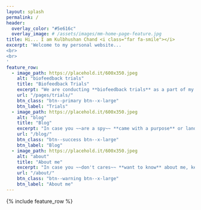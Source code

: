 ```yaml
---
layout: splash
permalink: /
header:
  overlay_color: "#5e616c"
  overlay_image: # /assets/images/mm-home-page-feature.jpg
title: Hi... I am Kulbhushan Chand <i class="far fa-smile"></i>
excerpt: 'Welcome to my personal website...
<br>
<br>
'
feature_row:
  - image_path: https://placehold.it/600x350.jpeg
    alt: "biofeedback trials"
    title: "Biofeedback Trials"
    excerpt: "We are conducting **biofeedback trials** as a part of my PhD research. In case you are the **participant** or want to know about the trials, click below to know more..."
    url: "/pages/trials/"
    btn_class: "btn--primary btn--x-large"
    btn_label: "Trials"
  - image_path: https://placehold.it/600x350.jpeg
    alt: "blog"
    title: "Blog"
    excerpt: "In case you ~~are a spy~~ **came with a purpose** or landed on this website ~~mistakenly~~ **out of curiosity**, I recommend reading the articles in my blog..."
    url: "/blog/"
    btn_class: "btn--success btn--x-large"
    btn_label: "Blog"
  - image_path: https://placehold.it/600x350.jpeg
    alt: "about"
    title: "About me"
    excerpt: "In case you ~~don't cares~~ **want to know** about me, keep going... There are tons of topics we can discuss, except ones I consider my achilles heel "
    url: "/about/"
    btn_class: "btn--warning btn--x-large"
    btn_label: "About me"
---
```


{% include feature_row %}